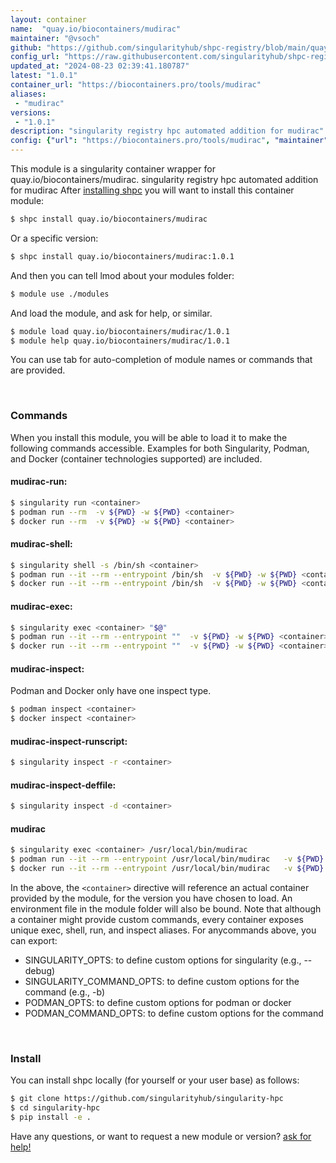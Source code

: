 ```yaml
---
layout: container
name:  "quay.io/biocontainers/mudirac"
maintainer: "@vsoch"
github: "https://github.com/singularityhub/shpc-registry/blob/main/quay.io/biocontainers/mudirac/container.yaml"
config_url: "https://raw.githubusercontent.com/singularityhub/shpc-registry/main/quay.io/biocontainers/mudirac/container.yaml"
updated_at: "2024-08-23 02:39:41.180787"
latest: "1.0.1"
container_url: "https://biocontainers.pro/tools/mudirac"
aliases:
 - "mudirac"
versions:
 - "1.0.1"
description: "singularity registry hpc automated addition for mudirac"
config: {"url": "https://biocontainers.pro/tools/mudirac", "maintainer": "@vsoch", "description": "singularity registry hpc automated addition for mudirac", "latest": {"1.0.1": "sha256:e0d133ffa552647c6eacc8ecce8251d1540d256af3af8914de5a1011a4f9cd03"}, "tags": {"1.0.1": "sha256:e0d133ffa552647c6eacc8ecce8251d1540d256af3af8914de5a1011a4f9cd03"}, "docker": "quay.io/biocontainers/mudirac", "aliases": {"mudirac": "/usr/local/bin/mudirac"}}
---
```


This module is a singularity container wrapper for quay.io/biocontainers/mudirac.
singularity registry hpc automated addition for mudirac
After [installing shpc](#install) you will want to install this container module:


```bash
$ shpc install quay.io/biocontainers/mudirac
```

Or a specific version:

```bash
$ shpc install quay.io/biocontainers/mudirac:1.0.1
```

And then you can tell lmod about your modules folder:

```bash
$ module use ./modules
```

And load the module, and ask for help, or similar.

```bash
$ module load quay.io/biocontainers/mudirac/1.0.1
$ module help quay.io/biocontainers/mudirac/1.0.1
```

You can use tab for auto-completion of module names or commands that are provided.

<br>

### Commands

When you install this module, you will be able to load it to make the following commands accessible.
Examples for both Singularity, Podman, and Docker (container technologies supported) are included.

#### mudirac-run:

```bash
$ singularity run <container>
$ podman run --rm  -v ${PWD} -w ${PWD} <container>
$ docker run --rm  -v ${PWD} -w ${PWD} <container>
```

#### mudirac-shell:

```bash
$ singularity shell -s /bin/sh <container>
$ podman run --it --rm --entrypoint /bin/sh  -v ${PWD} -w ${PWD} <container>
$ docker run --it --rm --entrypoint /bin/sh  -v ${PWD} -w ${PWD} <container>
```

#### mudirac-exec:

```bash
$ singularity exec <container> "$@"
$ podman run --it --rm --entrypoint ""  -v ${PWD} -w ${PWD} <container> "$@"
$ docker run --it --rm --entrypoint ""  -v ${PWD} -w ${PWD} <container> "$@"
```

#### mudirac-inspect:

Podman and Docker only have one inspect type.

```bash
$ podman inspect <container>
$ docker inspect <container>
```

#### mudirac-inspect-runscript:

```bash
$ singularity inspect -r <container>
```

#### mudirac-inspect-deffile:

```bash
$ singularity inspect -d <container>
```


#### mudirac

```bash
$ singularity exec <container> /usr/local/bin/mudirac
$ podman run --it --rm --entrypoint /usr/local/bin/mudirac   -v ${PWD} -w ${PWD} <container> -c " $@"
$ docker run --it --rm --entrypoint /usr/local/bin/mudirac   -v ${PWD} -w ${PWD} <container> -c " $@"
```



In the above, the `<container>` directive will reference an actual container provided
by the module, for the version you have chosen to load. An environment file in the
module folder will also be bound. Note that although a container
might provide custom commands, every container exposes unique exec, shell, run, and
inspect aliases. For anycommands above, you can export:

 - SINGULARITY_OPTS: to define custom options for singularity (e.g., --debug)
 - SINGULARITY_COMMAND_OPTS: to define custom options for the command (e.g., -b)
 - PODMAN_OPTS: to define custom options for podman or docker
 - PODMAN_COMMAND_OPTS: to define custom options for the command

<br>

### Install

You can install shpc locally (for yourself or your user base) as follows:

```bash
$ git clone https://github.com/singularityhub/singularity-hpc
$ cd singularity-hpc
$ pip install -e .
```

Have any questions, or want to request a new module or version? [ask for help!](https://github.com/singularityhub/singularity-hpc/issues)